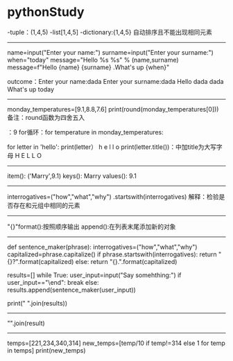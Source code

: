 # pythonStudy
-tuple：(1,4,5)
-list[1,4,5]
-dictionary:{1,4,5} 自动排序且不能出现相同元素

-------------------------------------
name=input("Enter your name:")
surname=input("Enter your surname:")
when="today"
message="Hello %s %s" % (name,surname)
message=f"Hello {name} {surname} .What's up {when}"

outcome：Enter your name:dada
Enter your surname:dada
Hello dada dada What's up today

--------------------------
monday_temperatures=[9.1,8.8,7.6]
print(round(monday_temperatures[0]))              备注：round函数为四舍五入

：9
for循环：for temperature in monday_temperatures:

for letter in 'hello':
    print(letter）
h
e
l
l
o
    print(letter.title())：中加title为大写字母
H
E
L
L
O

-------------------------------
item(): ('Marry',9.1)
keys(): Marry
values(): 9.1

-------------------------------
interrogatives=("how","what","why")
.startswith(interrogatives)
解释：检验是否存在和元组中相同的元素

-------------------------------
"{}"format():按照顺序输出
append():在列表末尾添加新的对象

------------------------------

def sentence_maker(phrase):
    interrogatives=("how","what","why")
    capitalized=phrase.capitalize()
    if phrase.startswith(interrogatives):
        return "{}?".format(capitalized)
    else:
        return "{}.".format(capitalized)

results=[]
while True:
    user_input=input("Say somehthing:")
    if user_input=="\end":
        break
    else:
        results.append(sentence_maker(user_input))

print(" ".join(results))

-------------------------------
"".join(result)

------------------------------
temps=[221,234,340,314]
new_temps=[temp/10 if temp!=314 else 1 for temp in temps]
print(new_temps)
